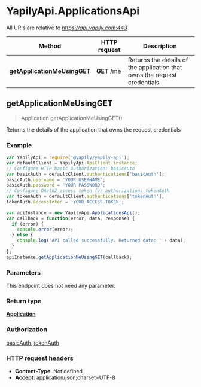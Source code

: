# YapilyApi.ApplicationsApi

All URIs are relative to *https://api.yapily.com:443*

Method | HTTP request | Description
------------- | ------------- | -------------
[**getApplicationMeUsingGET**](ApplicationsApi.md#getApplicationMeUsingGET) | **GET** /me | Returns the details of the application that owns the request credentials



## getApplicationMeUsingGET

> Application getApplicationMeUsingGET()

Returns the details of the application that owns the request credentials

### Example

```javascript
var YapilyApi = require('@yapily/yapily-api');
var defaultClient = YapilyApi.ApiClient.instance;
// Configure HTTP basic authorization: basicAuth
var basicAuth = defaultClient.authentications['basicAuth'];
basicAuth.username = 'YOUR USERNAME';
basicAuth.password = 'YOUR PASSWORD';
// Configure OAuth2 access token for authorization: tokenAuth
var tokenAuth = defaultClient.authentications['tokenAuth'];
tokenAuth.accessToken = 'YOUR ACCESS TOKEN';

var apiInstance = new YapilyApi.ApplicationsApi();
var callback = function(error, data, response) {
  if (error) {
    console.error(error);
  } else {
    console.log('API called successfully. Returned data: ' + data);
  }
};
apiInstance.getApplicationMeUsingGET(callback);
```

### Parameters

This endpoint does not need any parameter.

### Return type

[**Application**](Application.md)

### Authorization

[basicAuth](../README.md#basicAuth), [tokenAuth](../README.md#tokenAuth)

### HTTP request headers

- **Content-Type**: Not defined
- **Accept**: application/json;charset=UTF-8

